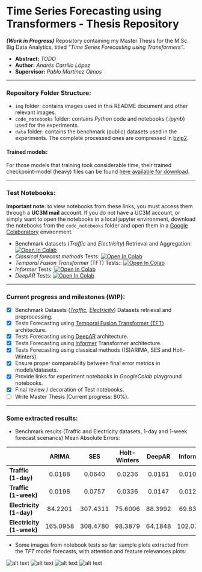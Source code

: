 # Time Series Forecasting using Transformers - Thesis Repository

***(Work in Progress)*** Repository containing my Master Thesis for the M.Sc. Big Data Analytics, titled *"Time Series Forecasting using Transformers"*.

- **Abstract:** *TODO*
- **Author:** *Andrés Carrillo López*
- **Supervisor:** *Pablo Martínez Olmos*

---

### Repository Folder Structure:

- `img` folder: contains images used in this README document and other relevant images.
- `code_notebooks` folder: contains *Python* code and notebooks (*.ipynb*) used for the experiments.
- `data` folder: contains the benchmark (public) datasets used in the experiments. The complete processed ones are compressed in [bzip2](https://www.geeksforgeeks.org/bzip2-command-in-linux-with-examples/).

#### Trained models: 
For those models that training took considerable time, their trained checkpoint-model (heavy) files can be found [here available for download](https://drive.google.com/drive/folders/18SMaGidTDNXnJOI8_b7KUbnwvdns1AIu?usp=sharing).

---

### Test Notebooks:

**Important note**: to view notebooks from these links, you must access them through a **UC3M mail** account. If you do not have a UC3M account, or simply want to open the notebooks in a local jupyter environment, download the notebooks from the `code_notebooks` folder and open them in a [Google Colaboratory](https://colab.research.google.com/) environment. 


- Benchmark datasets (*Traffic* and *Electricity*) Retrieval and Aggregation: [![Open In Colab](https://colab.research.google.com/assets/colab-badge.svg)](https://colab.research.google.com/drive/1tJsg_BSrCwPbeVFDrl-fKZnzds2HnA5L#offline=true&sandboxMode=true)
- *Classical forecast methods* Tests: [![Open In Colab](https://colab.research.google.com/assets/colab-badge.svg)](https://colab.research.google.com/drive/11TkLkG_5l2bml42tw7OqZVnNHROCX-lA#offline=true&sandboxMode=true)
- *Temporal Fusion Transformer* (TFT) Tests:: [![Open In Colab](https://colab.research.google.com/assets/colab-badge.svg)](https://colab.research.google.com/drive/1DaOCPuSxQVEIc_V8TbMqneXqI2SV0JZg#offline=true&sandboxMode=true)
- *Informer* Tests: [![Open In Colab](https://colab.research.google.com/assets/colab-badge.svg)](https://colab.research.google.com/drive/1lPmdG6Slm_dwbpsFxA75bmdYZnmP6d2g#offline=true&sandboxMode=true)
- *DeepAR* Tests: [![Open In Colab](https://colab.research.google.com/assets/colab-badge.svg)](https://colab.research.google.com/drive/1e-BVkAoYoKnNn_6xI-XWUNbVf110-QxX#offline=true&sandboxMode=true)


---
### Current progress and milestones (WIP):

- [x] Benchmark Datasets (*[Traffic](https://archive.ics.uci.edu/ml/datasets/PEMS-SF), [Electricity](https://archive.ics.uci.edu/ml/datasets/ElectricityLoadDiagrams20112014)*) Datasets retrieval and preprocessing.
- [x] Tests Forecasting using [Temporal Fusion Transformer (TFT)](https://arxiv.org/abs/1912.09363) architecture.
- [x] Tests Forecasting using [DeepAR](https://arxiv.org/abs/1704.04110) architecture.
- [x] Tests Forecasting using [Informer](https://arxiv.org/pdf/2012.07436.pdf) Transformer architecture.
- [x] Tests Forecasting using classical methods ((S)ARIMA, SES and Holt-Winters).
- [x] Ensure proper comparability between final error metrics in models/datasets.
- [x] Provide links for experiment notebooks in *GoogleColab* playground notebooks.
- [x] Final review / decoration of Test notebooks.
- [ ] Write Master Thesis (Current progress: 80%).

---
### Some extracted results:

- Benchmark results (Traffic and Electricity datasets, 1-day and 1-week forecast scenarios) Mean Absolute Errors:

|                      |   ARIMA  |    SES   | Holt-Winters |  DeepAR | Informer |   TFT   |
|----------------------|:--------:|:--------:|:------------:|:-------:|:--------:|:-------:|
|    **Traffic (1-day)**   |  0.0188  |  0.0640  |    0.0236    |  0.0161 |  0.01050 |  0.0099 |
|   **Traffic (1-week)**   |  0.0198  |  0.0757  |    0.0336    |  0.0147 |  0.01251 |  0.0065 |
|  **Electricity (1-day)** |  84.2201 | 307.4311 |    75.6006   | 88.3992 |  69.8323 | 36.0599 |
| **Electricity (1-week)** | 165.0958 | 308.4780 |    98.3879   | 64.1848 | 102.0774 | 49.5773 |

- Some images from notebook tests so far: sample plots extracted from the *TFT* model forecasts, with attention and feature relevances plots:

![alt text](https://github.com/andresC98/TSF_Transformers_TFM//blob/main/img/repo_tft_electr_sample.png?raw=true)
![alt text](https://github.com/andresC98/TSF_Transformers_TFM//blob/main/img/repo_tft_electrimp_sample.png?raw=true)
![alt text](https://github.com/andresC98/TSF_Transformers_TFM//blob/main/img/repo_tft_traffic_sample.png?raw=true)
![alt text](https://github.com/andresC98/TSF_Transformers_TFM//blob/main/img/repo_tft_trafficimp_sample.png?raw=true)
